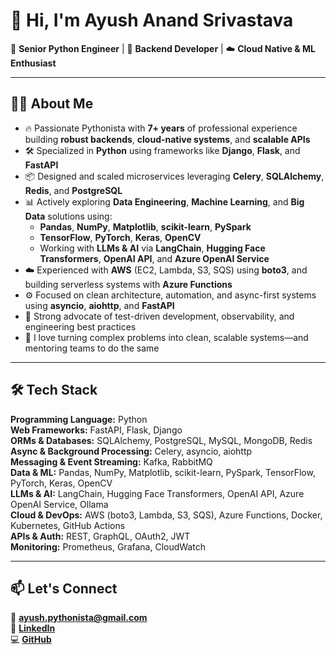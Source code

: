 # 👋 Hi, I'm Ayush Anand Srivastava  

🐍 **Senior Python Engineer** | 🔧 **Backend Developer** | ☁️ **Cloud Native & ML Enthusiast**

---

## 👨‍💻 About Me

- 🔥 Passionate Pythonista with **7+ years** of professional experience building **robust backends**, **cloud-native systems**, and **scalable APIs**
- 🛠️ Specialized in **Python** using frameworks like **Django**, **Flask**, and **FastAPI**
- 📦 Designed and scaled microservices leveraging **Celery**, **SQLAlchemy**, **Redis**, and **PostgreSQL**
- 📊 Actively exploring **Data Engineering**, **Machine Learning**, and **Big Data** solutions using:
  - **Pandas**, **NumPy**, **Matplotlib**, **scikit-learn**, **PySpark**
  - **TensorFlow**, **PyTorch**, **Keras**, **OpenCV**
  - Working with **LLMs & AI** via **LangChain**, **Hugging Face Transformers**, **OpenAI API**, and **Azure OpenAI Service**
- ☁️ Experienced with **AWS** (EC2, Lambda, S3, SQS) using **boto3**, and building serverless systems with **Azure Functions**
- ⚙️ Focused on clean architecture, automation, and async-first systems using **asyncio**, **aiohttp**, and **FastAPI**
- 🧪 Strong advocate of test-driven development, observability, and engineering best practices
- 🎯 I love turning complex problems into clean, scalable systems—and mentoring teams to do the same

---

## 🛠️ Tech Stack

**Programming Language:** Python  
**Web Frameworks:** FastAPI, Flask, Django  
**ORMs & Databases:** SQLAlchemy, PostgreSQL, MySQL, MongoDB, Redis  
**Async & Background Processing:** Celery, asyncio, aiohttp  
**Messaging & Event Streaming:** Kafka, RabbitMQ  
**Data & ML:** Pandas, NumPy, Matplotlib, scikit-learn, PySpark, TensorFlow, PyTorch, Keras, OpenCV  
**LLMs & AI:** LangChain, Hugging Face Transformers, OpenAI API, Azure OpenAI Service, Ollama  
**Cloud & DevOps:** AWS (boto3, Lambda, S3, SQS), Azure Functions, Docker, Kubernetes, GitHub Actions  
**APIs & Auth:** REST, GraphQL, OAuth2, JWT  
**Monitoring:** Prometheus, Grafana, CloudWatch

---

## 📫 Let's Connect

📧 **ayush.pythonista@gmail.com**  
💼 [**LinkedIn**](https://linkedin.com/in/ayushasri/)  
💻 [**GitHub**](https://github.com/ayushasri)
